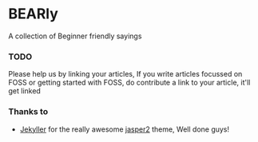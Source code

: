 # BEARly
A collection of Beginner friendly sayings

### TODO
Please help us by linking your articles, If you write articles focussed on FOSS or getting started with FOSS, do contribute a link to your article, it'll get linked

### Thanks to
* [Jekyller](http://github.com/jekyller) for the really awesome [jasper2](http://github.com/jekyller/jasper2) theme, Well done guys!
